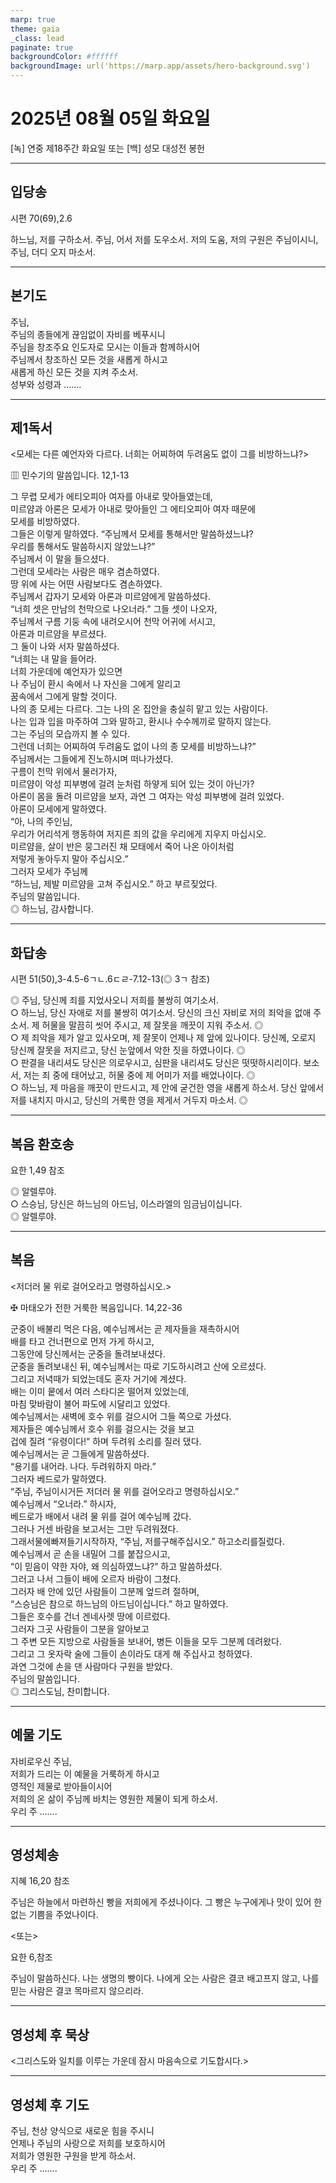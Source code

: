 ```yaml
---
marp: true
theme: gaia
_class: lead
paginate: true
backgroundColor: #ffffff
backgroundImage: url('https://marp.app/assets/hero-background.svg')
---
```


# 2025년 08월 05일 화요일

[녹] 연중 제18주간 화요일 또는 [백] 성모 대성전 봉헌  




---

## 입당송

시편 70(69),2.6

하느님, 저를 구하소서. 주님, 어서 저를 도우소서. 저의 도움, 저의 구원은 주님이시니, 주님, 더디 오지 마소서.  
  


---

## 본기도

주님,  
주님의 종들에게 끊임없이 자비를 베푸시니  
주님을 창조주요 인도자로 모시는 이들과 함께하시어  
주님께서 창조하신 모든 것을 새롭게 하시고  
새롭게 하신 모든 것을 지켜 주소서.  
성부와 성령과 …….  
  


---

## 제1독서

<모세는 다른 예언자와 다르다. 너희는 어찌하여 두려움도 없이 그를 비방하느냐?>

▥ 민수기의 말씀입니다. 12,1-13

그 무렵 모세가 에티오피아 여자를 아내로 맞아들였는데,  
미르얌과 아론은 모세가 아내로 맞아들인 그 에티오피아 여자 때문에  
모세를 비방하였다.  
그들은 이렇게 말하였다. “주님께서 모세를 통해서만 말씀하셨느냐?  
우리를 통해서도 말씀하시지 않았느냐?”  
주님께서 이 말을 들으셨다.  
그런데 모세라는 사람은 매우 겸손하였다.  
땅 위에 사는 어떤 사람보다도 겸손하였다.  
주님께서 갑자기 모세와 아론과 미르얌에게 말씀하셨다.  
“너희 셋은 만남의 천막으로 나오너라.” 그들 셋이 나오자,  
주님께서 구름 기둥 속에 내려오시어 천막 어귀에 서시고,  
아론과 미르얌을 부르셨다.  
그 둘이 나와 서자 말씀하셨다.  
“너희는 내 말을 들어라.  
너희 가운데에 예언자가 있으면  
나 주님이 환시 속에서 나 자신을 그에게 알리고  
꿈속에서 그에게 말할 것이다.  
나의 종 모세는 다르다. 그는 나의 온 집안을 충실히 맡고 있는 사람이다.  
나는 입과 입을 마주하여 그와 말하고, 환시나 수수께끼로 말하지 않는다.  
그는 주님의 모습까지 볼 수 있다.  
그런데 너희는 어찌하여 두려움도 없이 나의 종 모세를 비방하느냐?”  
주님께서는 그들에게 진노하시며 떠나가셨다.  
구름이 천막 위에서 물러가자,  
미르얌이 악성 피부병에 걸려 눈처럼 하얗게 되어 있는 것이 아닌가?  
아론이 몸을 돌려 미르얌을 보자, 과연 그 여자는 악성 피부병에 걸려 있었다.  
아론이 모세에게 말하였다.  
“아, 나의 주인님,  
우리가 어리석게 행동하여 저지른 죄의 값을 우리에게 지우지 마십시오.  
미르얌을, 살이 반은 뭉그러진 채 모태에서 죽어 나온 아이처럼  
저렇게 놓아두지 말아 주십시오.”  
그러자 모세가 주님께  
“하느님, 제발 미르얌을 고쳐 주십시오.” 하고 부르짖었다.  
주님의 말씀입니다.  
◎ 하느님, 감사합니다.  
  


---

## 화답송

시편 51(50),3-4.5-6ㄱㄴ.6ㄷㄹ-7.12-13(◎ 3ㄱ 참조)

◎ 주님, 당신께 죄를 지었사오니 저희를 불쌍히 여기소서.  
○ 하느님, 당신 자애로 저를 불쌍히 여기소서. 당신의 크신 자비로 저의 죄악을 없애 주소서. 제 허물을 말끔히 씻어 주시고, 제 잘못을 깨끗이 지워 주소서. ◎  
○ 제 죄악을 제가 알고 있사오며, 제 잘못이 언제나 제 앞에 있나이다. 당신께, 오로지 당신께 잘못을 저지르고, 당신 눈앞에서 악한 짓을 하였나이다. ◎  
○ 판결을 내리셔도 당신은 의로우시고, 심판을 내리셔도 당신은 떳떳하시리이다. 보소서, 저는 죄 중에 태어났고, 허물 중에 제 어미가 저를 배었나이다. ◎  
○ 하느님, 제 마음을 깨끗이 만드시고, 제 안에 굳건한 영을 새롭게 하소서. 당신 앞에서 저를 내치지 마시고, 당신의 거룩한 영을 제게서 거두지 마소서. ◎  
  


---

## 복음 환호송

요한 1,49 참조

◎ 알렐루야.  
○ 스승님, 당신은 하느님의 아드님, 이스라엘의 임금님이십니다.  
◎ 알렐루야.  
  


---

## 복음

<저더러 물 위로 걸어오라고 명령하십시오.>

✠ 마태오가 전한 거룩한 복음입니다. 14,22-36

군중이 배불리 먹은 다음, 예수님께서는 곧 제자들을 재촉하시어  
배를 타고 건너편으로 먼저 가게 하시고,  
그동안에 당신께서는 군중을 돌려보내셨다.  
군중을 돌려보내신 뒤, 예수님께서는 따로 기도하시려고 산에 오르셨다.  
그리고 저녁때가 되었는데도 혼자 거기에 계셨다.  
배는 이미 뭍에서 여러 스타디온 떨어져 있었는데,  
마침 맞바람이 불어 파도에 시달리고 있었다.  
예수님께서는 새벽에 호수 위를 걸으시어 그들 쪽으로 가셨다.  
제자들은 예수님께서 호수 위를 걸으시는 것을 보고  
겁에 질려 “유령이다!” 하며 두려워 소리를 질러 댔다.  
예수님께서는 곧 그들에게 말씀하셨다.  
“용기를 내어라. 나다. 두려워하지 마라.”  
그러자 베드로가 말하였다.  
“주님, 주님이시거든 저더러 물 위를 걸어오라고 명령하십시오.”  
예수님께서 “오너라.” 하시자,  
베드로가 배에서 내려 물 위를 걸어 예수님께 갔다.  
그러나 거센 바람을 보고서는 그만 두려워졌다.  
그래서물에빠져들기시작하자, “주님, 저를구해주십시오.” 하고소리를질렀다.  
예수님께서 곧 손을 내밀어 그를 붙잡으시고,  
“이 믿음이 약한 자야, 왜 의심하였느냐?” 하고 말씀하셨다.  
그러고 나서 그들이 배에 오르자 바람이 그쳤다.  
그러자 배 안에 있던 사람들이 그분께 엎드려 절하며,  
“스승님은 참으로 하느님의 아드님이십니다.” 하고 말하였다.  
그들은 호수를 건너 겐네사렛 땅에 이르렀다.  
그러자 그곳 사람들이 그분을 알아보고  
그 주변 모든 지방으로 사람들을 보내어, 병든 이들을 모두 그분께 데려왔다.  
그리고 그 옷자락 술에 그들이 손이라도 대게 해 주십사고 청하였다.  
과연 그것에 손을 댄 사람마다 구원을 받았다.  
주님의 말씀입니다.  
◎ 그리스도님, 찬미합니다.  
  


---

## 예물 기도

자비로우신 주님,  
저희가 드리는 이 예물을 거룩하게 하시고  
영적인 제물로 받아들이시어  
저희의 온 삶이 주님께 바치는 영원한 제물이 되게 하소서.  
우리 주 …….  
  


---

## 영성체송

지혜 16,20 참조

주님은 하늘에서 마련하신 빵을 저희에게 주셨나이다. 그 빵은 누구에게나 맛이 있어 한없는 기쁨을 주었나이다.  
  
<또는>  
  
요한 6,참조  
  
주님이 말씀하신다. 나는 생명의 빵이다. 나에게 오는 사람은 결코 배고프지 않고, 나를 믿는 사람은 결코 목마르지 않으리라.  


---

## 영성체 후 묵상

<그리스도와 일치를 이루는 가운데 잠시 마음속으로 기도합시다.>  


---

## 영성체 후 기도

주님, 천상 양식으로 새로운 힘을 주시니  
언제나 주님의 사랑으로 저희를 보호하시어  
저희가 영원한 구원을 받게 하소서.  
우리 주 …….